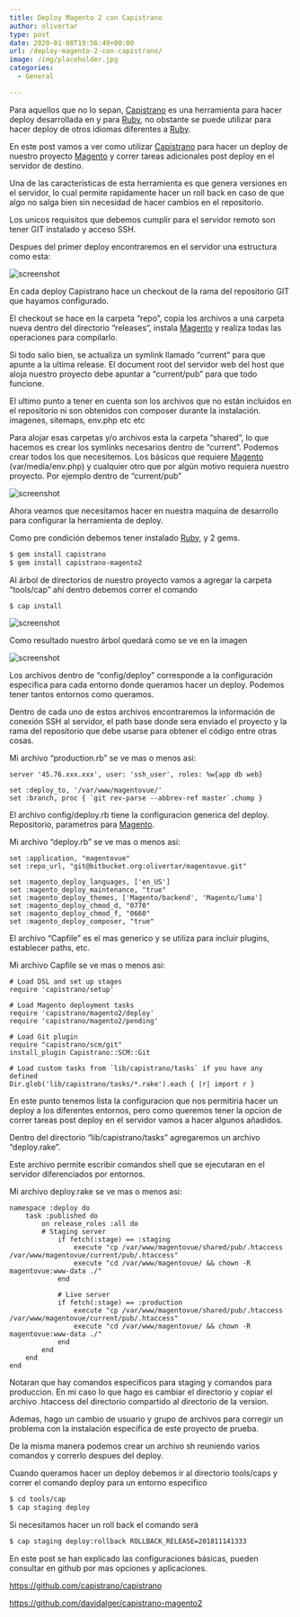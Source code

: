 ```yaml
---
title: Deploy Magento 2 con Capistrano
author: olivertar
type: post
date: 2020-01-08T19:56:49+00:00
url: /deploy-magento-2-con-capistrano/
image: /img/placeholder.jpg
categories:
  - General

---
```

Para aquellos que no lo sepan, [Capistrano](https://capistranorb.com/) es una herramienta para hacer deploy desarrollada en y para [Ruby](https://www.ruby-lang.org/), no obstante se puede utilizar para hacer deploy de otros idiomas diferentes a [Ruby](https://www.ruby-lang.org/).

En este post vamos a ver como utilizar [Capistrano](https://capistranorb.com/) para hacer un deploy de nuestro proyecto [Magento](https://magento.com/) y correr tareas adicionales post deploy en el servidor de destino.

Una de las caracteristicas de esta herramienta es que genera versiones en el servidor, lo cual permite rapidamente hacer un roll back en caso de que algo no salga bien sin necesidad de hacer cambios en el repositorio.

Los unicos requisitos que debemos cumplir para el servidor remoto son tener GIT instalado y acceso SSH.

Despues del primer deploy encontraremos en el servidor una estructura como esta:

![screenshot](/wp-content/uploads/2019/12/server_tree.png)

En cada deploy Capistrano hace un checkout de la rama del repositorio GIT que hayamos configurado. 

El checkout se hace en la carpeta &#8220;repo&#8221;, copia los archivos a una carpeta nueva dentro del directorio &#8220;releases&#8221;, instala [Magento](https://magento.com/) y realiza todas las operaciones para compilarlo. 

Si todo salio bien, se actualiza un symlink llamado &#8220;current&#8221; para que apunte a la ultima release. El document root del servidor web del host que aloja nuestro proyecto debe apuntar a &#8220;current/pub&#8221; para que todo funcione.

El ultimo punto a tener en cuenta son los archivos que no están incluidos en el repositorio ni son obtenidos con composer durante la instalación. imagenes, sitemaps, env.php etc etc

Para alojar esas carpetas y/o archivos esta la carpeta &#8220;shared&#8221;, lo que hacemos es crear los symlinks necesarios dentro de &#8220;current&#8221;. Podemos crear todos los que necesitemos. Los básicos que requiere [Magento](https://magento.com/) (var/media/env.php) y cualquier otro que por algún motivo requiera nuestro proyecto. Por ejemplo dentro de &#8220;current/pub&#8221;

![screenshot](//wp-content/uploads/2019/12/current_symlink-1024x160.png)

Ahora veamos que necesitamos hacer en nuestra maquina de desarrollo para configurar la herramienta de deploy.

Como pre condición debemos tener instalado [Ruby](https://www.ruby-lang.org/), y 2 gems. 

```bash
$ gem install capistrano
$ gem install capistrano-magento2
```

Al árbol de directorios de nuestro proyecto vamos a agregar la carpeta &#8220;tools/cap&#8221; ahí dentro debemos correr el comando

```bash
$ cap install
```

![screenshot](/wp-content/uploads/2019/12/cap_tree_1-1024x280.png)

Como resultado nuestro árbol quedará como se ve en la imagen

![screenshot](/wp-content/uploads/2019/12/cap_tree_2.png)

Los archivos dentro de &#8220;config/deploy&#8221; corresponde a la configuración especifica para cada entorno donde queramos hacer un deploy. Podemos tener tantos entornos como queramos. 

Dentro de cada uno de estos archivos encontraremos la información de conexión SSH al servidor, el path base donde sera enviado el proyecto y la rama del repositorio que debe usarse para obtener el código entre otras cosas.

Mi archivo &#8220;production.rb&#8221; se ve mas o menos asi:

```
server '45.76.xxx.xxx', user: 'ssh_user', roles: %w{app db web}

set :deploy_to, '/var/www/magentovue/'
set :branch, proc { `git rev-parse --abbrev-ref master`.chomp }
```

El archivo config/deploy.rb tiene la configuracion generica del deploy. Repositorio, parametros para [Magento](https://magento.com/).

Mi archivo &#8220;deploy.rb&#8221; se ve mas o menos asi:

```
set :application, "magentovue"
set :repo_url, "git@bitbucket.org:olivertar/magentovue.git"

set :magento_deploy_languages, ['en_US']
set :magento_deploy_maintenance, "true"
set :magento_deploy_themes, ['Magento/backend', 'Magento/luma']
set :magento_deploy_chmod_d, "0770"
set :magento_deploy_chmod_f, "0660"
set :magento_deploy_composer, "true"
```

El archivo &#8220;Capfile&#8221; es el mas generico y se utiliza para incluir plugins, establecer paths, etc.

Mi archivo Capfile se ve mas o menos asi:

```
# Load DSL and set up stages
require 'capistrano/setup'

# Load Magento deployment tasks
require 'capistrano/magento2/deploy'
require 'capistrano/magento2/pending'

# Load Git plugin
require "capistrano/scm/git"
install_plugin Capistrano::SCM::Git

# Load custom tasks from `lib/capistrano/tasks` if you have any defined
Dir.glob('lib/capistrano/tasks/*.rake').each { |r| import r }
```

En este punto tenemos lista la configuracion que nos permitiria hacer un deploy a los diferentes entornos, pero como queremos tener la opcion de correr tareas post deploy en el servidor vamos a hacer algunos añadidos.

Dentro del directorio &#8220;lib/capistrano/tasks&#8221; agregaremos un archivo &#8220;deploy.rake&#8221;.

Este archivo permite escribir comandos shell que se ejecutaran en el servidor diferenciados por entornos.

Mi archivo deploy.rake se ve mas o menos asi:

```
namespace :deploy do
    task :published do
        on release_roles :all do
		# Staging server
        	if fetch(:stage) == :staging
	            execute "cp /var/www/magentovue/shared/pub/.htaccess /var/www/magentovue/current/pub/.htaccess"
	            execute "cd /var/www/magentovue/ && chown -R magentovue:www-data ./"
	        end

    		# Live server
	        if fetch(:stage) == :production
	            execute "cp /var/www/magentovue/shared/pub/.htaccess /var/www/magentovue/current/pub/.htaccess"
	            execute "cd /var/www/magentovue/ && chown -R magentovue:www-data ./"
	        end
        end
    end
end
```

Notaran que hay comandos especificos para staging y comandos para produccion. En mi caso lo que hago es cambiar el directorio y copiar el archivo .htaccess del directorio compartido al directorio de la version. 

Ademas, hago un cambio de usuario y grupo de archivos para corregir un problema con la instalación especifica de este proyecto de prueba.

De la misma manera podemos crear un archivo sh reuniendo varios comandos y correrlo despues del deploy.

Cuando queramos hacer un deploy debemos ir al directorio tools/caps y correr el comando deploy para un entorno especifico

```bash
$ cd tools/cap
$ cap staging deploy
```

Si necesitamos hacer un roll back el comando será

```bash
$ cap staging deploy:rollback ROLLBACK_RELEASE=201811141333
```

En este post se han explicado las configuraciones básicas, pueden consultar en github por mas opciones y aplicaciones.

<https://github.com/capistrano/capistrano>

<https://github.com/davidalger/capistrano-magento2>